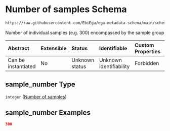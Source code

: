 # Number of samples Schema

```txt
https://raw.githubusercontent.com/EbiEga/ega-metadata-schema/main/schemas/EGA.sample.json#/properties/sample_grouping/properties/sample_number
```

Number of individual samples (e.g. 300) encompassed by the sample group

| Abstract            | Extensible | Status         | Identifiable            | Custom Properties | Additional Properties | Access Restrictions | Defined In                                                                   |
| :------------------ | :--------- | :------------- | :---------------------- | :---------------- | :-------------------- | :------------------ | :--------------------------------------------------------------------------- |
| Can be instantiated | No         | Unknown status | Unknown identifiability | Forbidden         | Allowed               | none                | [EGA.sample.json\*](../../../schemas/EGA.sample.json "open original schema") |

## sample\_number Type

`integer` ([Number of samples](ega-18-properties-sample-group-descriptor-properties-number-of-samples.md))

## sample\_number Examples

```json
300
```
